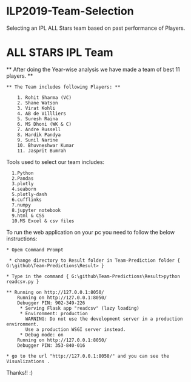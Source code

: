 # ILP2019-Team-Selection
Selecting an IPL ALL Stars team based on past performance of Players.

# ALL STARS IPL Team

** After doing the Year-wise analysis we have made a team of best 11 players.  **


	** The Team includes following Players: **

		1. Rohit Sharma (VC)
    	2. Shane Watson
    	3. Virat Kohli
   		4. AB de Villliers 
    	5. Suresh Raina 
    	6. MS Dhoni (WK & C) 
    	7. Andre Russell
    	8. Hardik Pandya
    	9. Sunil Narine 
    	10. Bhuvneshwar Kumar
    	11. Jasprit Bumrah
    
    
Tools used to select our team includes:

	  1.Python
	  2.Pandas
	  3.plotly
	  4.seaborn
	  5.plotly-dash
	  6.cufflinks
	  7.numpy
	  8.jupyter notebook
	  9.html & CSS
	  10.MS Excel & csv files
  
  
To run the web application on your pc you need to follow the below instructions:
	
	* Opem Command Prompt
	
 	 * change directory to Result folder in Team-Prediction folder { G:\github\Team-Predictions\Result> }
	
  	* Type in the command { G:\github\Team-Predictions\Result>python readcsv.py }
	
	** Running on http://127.0.0.1:8050/
		Running on http://127.0.0.1:8050/
		Debugger PIN: 902-349-226
		 * Serving Flask app "readcsv" (lazy loading)
		 * Environment: production
		   WARNING: Do not use the development server in a production environment.
		   Use a production WSGI server instead.
		 * Debug mode: on
		Running on http://127.0.0.1:8050/
		Debugger PIN: 353-840-016

	* go to the url "http://127.0.0.1:8050/" and you can see the Visualizations .

Thanks!!
:)
  


    
    
        
   
    
